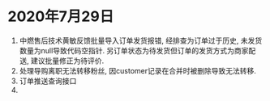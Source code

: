 # 2020年7月29日

1. 中燃售后技术黄敏反馈批量导入订单发货报错, 经排查为订单过于历史, 未发货数量为null导致代码空指针.
   另订单状态为待发货但订单的发货方式为商家配送, 建议批量修正为待评价.
2. 处理导购离职无法转移粉丝, 因customer记录在合并时被删除导致无法转移.
3. 订单推送查询接口
4. 
